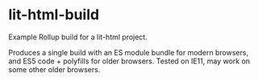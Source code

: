 # lit-html-build

Example Rollup build for a lit-html project.

Produces a single build with an ES module bundle for modern browsers, and ES5 code + polyfills for older browsers. Tested on IE11, may work on some other older browsers. 
